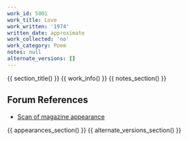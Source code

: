 ```yaml
---
work_id: 5001
work_title: Love
work_written: '1974'
written_date: approximate
work_collected: 'no'
work_category: Poem
notes: null
alternate_versions: []
---
```


{{ section_title() }}
{{ work_info() }}
{{ notes_section() }}
## Forum References
- [Scan of magazine appearance](https://bukowskiforum.com/threads/aunt-harriets-flair-for-writing-review-nov-1974.9595/)

{{ appearances_section() }}
{{ alternate_versions_section() }}